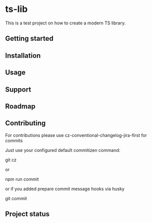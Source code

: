 # ts-lib

This is a test project on how to create a modern TS library.

## Getting started

## Installation

## Usage

## Support

## Roadmap

## Contributing

For contributions please use cz-conventional-changelog-jira-first for commits

Just use your configured default commitizen command:

git cz

or

npm run commit

or if you added prepare commit message hooks via husky

git commit

## Project status
